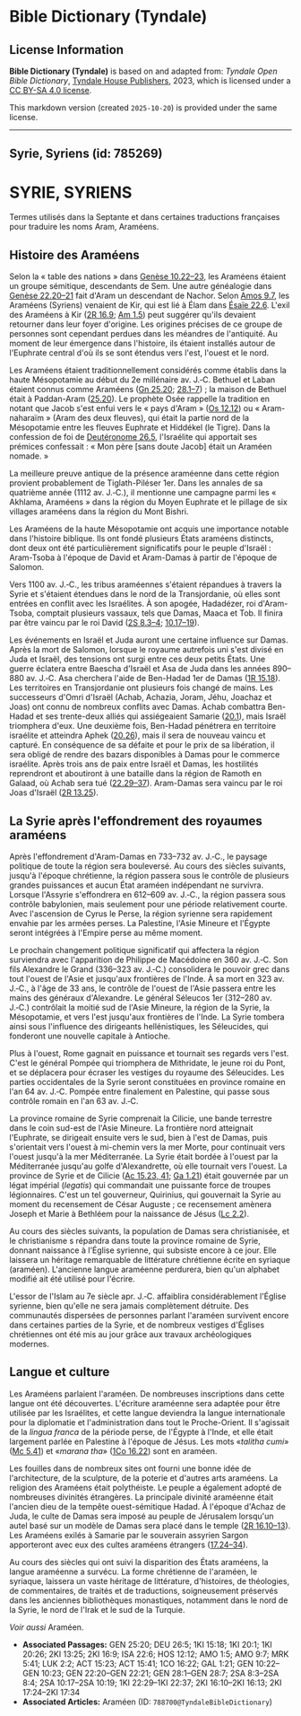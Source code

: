 # Bible Dictionary (Tyndale)

## License Information

**Bible Dictionary (Tyndale)** is based on and adapted from: _Tyndale Open Bible Dictionary_, [Tyndale House Publishers](https://tyndaleopenresources.com/), 2023, which is licensed under a [CC BY-SA 4.0 license](https://creativecommons.org/licenses/by-sa/4.0/legalcode.en).

This markdown version (created `2025-10-20`) is provided under the same license.



--------------------------------

## Syrie, Syriens (id: 785269)

SYRIE, SYRIENS
==============

Termes utilisés dans la Septante et dans certaines traductions françaises pour traduire les noms Aram, Araméens.

Histoire des Araméens
---------------------

Selon la « table des nations » dans [Genèse 10\.22–23](https://ref.ly/Gen10:22-Gen10:23), les Araméens étaient un groupe sémitique, descendants de Sem. Une autre généalogie dans [Genèse 22\.20–21](https://ref.ly/Gen22:20-Gen22:21) fait d'Aram un descendant de Nachor. Selon [Amos 9\.7](https://ref.ly/Amos9:7), les Araméens (Syriens) venaient de Kir, qui est lié à Élam dans [Ésaïe 22\.6](https://ref.ly/Isa22:6). L'exil des Araméens à Kir ([2R 16\.9](https://ref.ly/2Kgs16:9); [Am 1\.5](https://ref.ly/Amos1:5)) peut suggérer qu'ils devaient retourner dans leur foyer d'origine. Les origines précises de ce groupe de personnes sont cependant perdues dans les méandres de l'antiquité. Au moment de leur émergence dans l'histoire, ils étaient installés autour de l'Euphrate central d'où ils se sont étendus vers l'est, l'ouest et le nord.

Les Araméens étaient traditionnellement considérés comme établis dans la haute Mésopotamie au début du 2e millénaire av. J.‑C. Bethuel et Laban étaient connus comme Araméens ([Gn 25\.20](https://ref.ly/Gen25:20); [28\.1–7](https://ref.ly/Gen28:1-Gen28:7)) ; la maison de Bethuel était à Paddan\-Aram ([25\.20](https://ref.ly/Gen25:20)). Le prophète Osée rappelle la tradition en notant que Jacob s'est enfui vers le « pays d'Aram » ([Os 12\.12](https://ref.ly/Hos12:12)) ou « Aram\-naharaïm » (Aram des deux fleuves), qui était la partie nord de la Mésopotamie entre les fleuves Euphrate et Hiddékel (le Tigre). Dans la confession de foi de [Deutéronome 26\.5](https://ref.ly/Deut26:5), l'Israélite qui apportait ses prémices confessait : « Mon père \[sans doute Jacob] était un Araméen nomade. »

La meilleure preuve antique de la présence araméenne dans cette région provient probablement de Tiglath\-Piléser 1er. Dans les annales de sa quatrième année (1112 av. J.‑C.), il mentionne une campagne parmi les « Akhlama, Araméens » dans la région du Moyen Euphrate et le pillage de six villages araméens dans la région du Mont Bishri.

Les Araméens de la haute Mésopotamie ont acquis une importance notable dans l'histoire biblique. Ils ont fondé plusieurs États araméens distincts, dont deux ont été particulièrement significatifs pour le peuple d'Israël : Aram\-Tsoba à l'époque de David et Aram\-Damas à partir de l'époque de Salomon.

Vers 1100 av. J.‑C., les tribus araméennes s'étaient répandues à travers la Syrie et s'étaient étendues dans le nord de la Transjordanie, où elles sont entrées en conflit avec les Israélites. À son apogée, Hadadézer, roi d'Aram\-Tsoba, comptait plusieurs vassaux, tels que Damas, Maaca et Tob. Il finira par être vaincu par le roi David ([2S 8\.3–4](https://ref.ly/2Sam8:3-2Sam8:4); [10\.17–19](https://ref.ly/2Sam10:17-2Sam10:19)).

Les événements en Israël et Juda auront une certaine influence sur Damas. Après la mort de Salomon, lorsque le royaume autrefois uni s'est divisé en Juda et Israël, des tensions ont surgi entre ces deux petits États. Une guerre éclatera entre Baescha d'Israël et Asa de Juda dans les années 890–880 av. J.‑C. Asa cherchera l'aide de Ben\-Hadad 1er de Damas ([1R 15\.18](https://ref.ly/1Kgs15:18)). Les territoires en Transjordanie ont plusieurs fois changé de mains. Les successeurs d'Omri d'Israël (Achab, Achazia, Joram, Jéhu, Joachaz et Joas) ont connu de nombreux conflits avec Damas. Achab combattra Ben\-Hadad et ses trente\-deux alliés qui assiégeaient Samarie ([20\.1](https://ref.ly/1Kgs20:1)), mais Israël triomphera d'eux. Une deuxième fois, Ben\-Hadad pénétrera en territoire israélite et atteindra Aphek ([20\.26](https://ref.ly/1Kgs20:26)), mais il sera de nouveau vaincu et capturé. En conséquence de sa défaite et pour le prix de sa libération, il sera obligé de rendre des bazars disponibles à Damas pour le commerce israélite. Après trois ans de paix entre Israël et Damas, les hostilités reprendront et aboutiront à une bataille dans la région de Ramoth en Galaad, où Achab sera tué ([22\.29–37](https://ref.ly/1Kgs22:29-1Kgs22:37)). Aram\-Damas sera vaincu par le roi Joas d'Israël ([2R 13\.25](https://ref.ly/2Kgs13:25)).

La Syrie après l'effondrement des royaumes araméens
---------------------------------------------------

Après l'effondrement d'Aram\-Damas en 733–732 av. J.‑C., le paysage politique de toute la région sera bouleversé. Au cours des siècles suivants, jusqu'à l'époque chrétienne, la région passera sous le contrôle de plusieurs grandes puissances et aucun État araméen indépendant ne survivra. Lorsque l'Assyrie s'effondrera en 612–609 av. J.‑C., la région passera sous contrôle babylonien, mais seulement pour une période relativement courte. Avec l'ascension de Cyrus le Perse, la région syrienne sera rapidement envahie par les armées perses. La Palestine, l'Asie Mineure et l'Égypte seront intégrées à l'Empire perse au même moment.

Le prochain changement politique significatif qui affectera la région surviendra avec l'apparition de Philippe de Macédoine en 360 av. J.‑C. Son fils Alexandre le Grand (336–323 av. J.‑C.) consolidera le pouvoir grec dans tout l'ouest de l'Asie et jusqu'aux frontières de l'Inde. À sa mort en 323 av. J.‑C., à l'âge de 33 ans, le contrôle de l'ouest de l'Asie passera entre les mains des généraux d'Alexandre. Le général Séleucos 1er (312–280 av. J.‑C.) contrôlait la moitié sud de l'Asie Mineure, la région de la Syrie, la Mésopotamie, et vers l'est jusqu'aux frontières de l'Inde. La Syrie tombera ainsi sous l'influence des dirigeants hellénistiques, les Séleucides, qui fonderont une nouvelle capitale à Antioche.

Plus à l'ouest, Rome gagnait en puissance et tournait ses regards vers l'est. C'est le général Pompée qui triomphera de Mithridate, le jeune roi du Pont, et se déplacera pour écraser les vestiges du royaume des Séleucides. Les parties occidentales de la Syrie seront constituées en province romaine en l'an 64 av. J.‑C. Pompée entre finalement en Palestine, qui passe sous contrôle romain en l'an 63 av. J.‑C.

La province romaine de Syrie comprenait la Cilicie, une bande terrestre dans le coin sud\-est de l'Asie Mineure. La frontière nord atteignait l'Euphrate, se dirigeait ensuite vers le sud, bien à l'est de Damas, puis s'orientait vers l'ouest à mi\-chemin vers la mer Morte, pour continuait vers l'ouest jusqu'à la mer Méditerranée. La Syrie était bordée à l'ouest par la Méditerranée jusqu'au golfe d'Alexandrette, où elle tournait vers l'ouest. La province de Syrie et de Cilicie ([Ac 15\.23, 41](https://ref.ly/Acts15:23,Acts15:41); [Ga 1\.21](https://ref.ly/Gal1:21)) était gouvernée par un légat impérial (*legatis*) qui commandait une puissante force de troupes légionnaires. C'est un tel gouverneur, Quirinius, qui gouvernait la Syrie au moment du recensement de César Auguste ; ce recensement amènera Joseph et Marie à Bethléem pour la naissance de Jésus ([Lc 2\.2](https://ref.ly/Luke2:2)).

Au cours des siècles suivants, la population de Damas sera christianisée, et le christianisme s répandra dans toute la province romaine de Syrie, donnant naissance à l'Église syrienne, qui subsiste encore à ce jour. Elle laissera un héritage remarquable de littérature chrétienne écrite en syriaque (araméen). L'ancienne langue araméenne perdurera, bien qu'un alphabet modifié ait été utilisé pour l'écrire.

L'essor de l'Islam au 7e siècle apr. J.‑C. affaiblira considérablement l'Église syrienne, bien qu'elle ne sera jamais complètement détruite. Des communautés dispersées de personnes parlant l'araméen survivent encore dans certaines parties de la Syrie, et de nombreux vestiges d'Églises chrétiennes ont été mis au jour grâce aux travaux archéologiques modernes.

Langue et culture
-----------------

Les Araméens parlaient l'araméen. De nombreuses inscriptions dans cette langue ont été découvertes. L'écriture araméenne sera adaptée pour être utilisée par les Israélites, et cette langue deviendra la langue internationale pour la diplomatie et l'administration dans tout le Proche\-Orient. Il s'agissait de la *lingua franca* de la période perse, de l'Égypte à l'Inde, et elle était largement parlée en Palestine à l'époque de Jésus. Les mots «*talitha cumi*» ([Mc 5\.41](https://ref.ly/Mark5:41)) et «*marana tha*» ([1Co 16\.22](https://ref.ly/1Cor16:22)) sont en araméen.

Les fouilles dans de nombreux sites ont fourni une bonne idée de l'architecture, de la sculpture, de la poterie et d'autres arts araméens. La religion des Araméens était polythéiste. Le peuple a également adopté de nombreuses divinités étrangères. La principale divinité araméenne était l'ancien dieu de la tempête ouest\-sémitique Hadad. À l'époque d'Achaz de Juda, le culte de Damas sera imposé au peuple de Jérusalem lorsqu'un autel basé sur un modèle de Damas sera placé dans le temple ([2R 16\.10–13](https://ref.ly/2Kgs16:10-2Kgs16:13)). Les Araméens exilés à Samarie par le souverain assyrien Sargon apporteront avec eux des cultes araméens étrangers ([17\.24–34](https://ref.ly/2Kgs17:24-2Kgs17:34)).

Au cours des siècles qui ont suivi la disparition des États araméens, la langue araméenne a survécu. La forme chrétienne de l'araméen, le syriaque, laissera un vaste héritage de littérature, d'histoires, de théologies, de commentaires, de traités et de traductions, soigneusement préservés dans les anciennes bibliothèques monastiques, notamment dans le nord de la Syrie, le nord de l'Irak et le sud de la Turquie.

*Voir aussi* Araméen.

* **Associated Passages:** GEN 25:20; DEU 26:5; 1KI 15:18; 1KI 20:1; 1KI 20:26; 2KI 13:25; 2KI 16:9; ISA 22:6; HOS 12:12; AMO 1:5; AMO 9:7; MRK 5:41; LUK 2:2; ACT 15:23; ACT 15:41; 1CO 16:22; GAL 1:21; GEN 10:22–GEN 10:23; GEN 22:20–GEN 22:21; GEN 28:1–GEN 28:7; 2SA 8:3–2SA 8:4; 2SA 10:17–2SA 10:19; 1KI 22:29–1KI 22:37; 2KI 16:10–2KI 16:13; 2KI 17:24–2KI 17:34
* **Associated Articles:** Araméen (ID: `788700@TyndaleBibleDictionary`)

